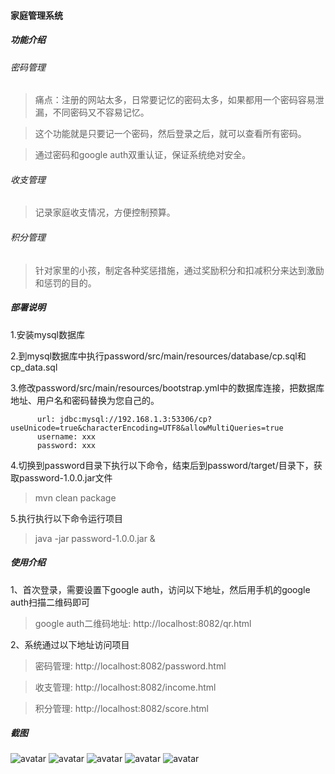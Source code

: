 #### 家庭管理系统

##### 功能介绍
###### 密码管理
> 痛点：注册的网站太多，日常要记忆的密码太多，如果都用一个密码容易泄漏，不同密码又不容易记忆。

> 这个功能就是只要记一个密码，然后登录之后，就可以查看所有密码。

> 通过密码和google auth双重认证，保证系统绝对安全。

###### 收支管理
> 记录家庭收支情况，方便控制预算。

###### 积分管理

> 针对家里的小孩，制定各种奖惩措施，通过奖励积分和扣减积分来达到激励和惩罚的目的。



##### 部署说明
1.安装mysql数据库

2.到mysql数据库中执行password/src/main/resources/database/cp.sql和cp_data.sql

3.修改password/src/main/resources/bootstrap.yml中的数据库连接，把数据库地址、用户名和密码替换为您自己的。
```
      url: jdbc:mysql://192.168.1.3:53306/cp?useUnicode=true&characterEncoding=UTF8&allowMultiQueries=true
      username: xxx
      password: xxx
```
4.切换到password目录下执行以下命令，结束后到password/target/目录下，获取password-1.0.0.jar文件
> mvn clean package

5.执行执行以下命令运行项目
> java -jar password-1.0.0.jar &

##### 使用介绍
1、首次登录，需要设置下google auth，访问以下地址，然后用手机的google auth扫描二维码即可
> google auth二维码地址: http://localhost:8082/qr.html

2、系统通过以下地址访问项目
> 密码管理: http://localhost:8082/password.html

> 收支管理: http://localhost:8082/income.html

> 积分管理: http://localhost:8082/score.html

##### 截图
![avatar](https://github.com/wjf8882300/password/blob/main/src/main/resources/static/img/1.png)
![avatar](https://github.com/wjf8882300/password/blob/main/src/main/resources/static/img/2.png)
![avatar](https://github.com/wjf8882300/password/blob/main/src/main/resources/static/img/3.png)
![avatar](https://github.com/wjf8882300/password/blob/main/src/main/resources/static/img/4.png)
![avatar](https://github.com/wjf8882300/password/blob/main/src/main/resources/static/img/5.png)